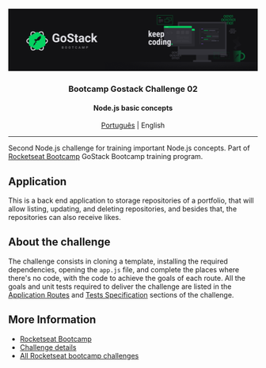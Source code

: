 ![header](https://github.com/fernmach/gostack-template-conceitos-nodejs/blob/master/assets/header.png)

<h3 align="center">
Bootcamp Gostack Challenge 02
</h3>

<h4 align="center">
Node.js basic concepts
</h4>

<p align="center">  
  <a href="https://github.com/fernmach/gostack-template-conceitos-nodejs/blob/master/README.md">Português</a> | 
  <span>English</span>  
</p>

---

Second Node.js challenge for training important Node.js concepts. Part of [Rocketseat Bootcamp](https://rocketseat.com.br/)  GoStack Bootcamp training program.

## Application
This is a back end application to storage repositories of a portfolio, that will allow listing, updating, and deleting repositories, and besides that, the repositories can also receive likes.

## About the challenge
The challenge consists in cloning a template, installing the required dependencies, opening the `app.js` file, and complete the places where there's no code, 
with the code to achieve the goals of each route. All the goals and unit tests required to deliver the challenge are listed in the 
[Application Routes](https://github.com/rocketseat-education/bootcamp-gostack-desafios/blob/master/desafio-conceitos-nodejs/README.en.md#application-routes) 
and [Tests Specification](https://github.com/rocketseat-education/bootcamp-gostack-desafios/blob/master/desafio-conceitos-nodejs/README.en.md#tests-specification) sections of the challenge.

## More Information

- [Rocketseat Bootcamp](https://rocketseat.com.br/)
- [Challenge details](https://github.com/rocketseat-education/bootcamp-gostack-desafios/blob/master/desafio-conceitos-nodejs/README.en.md#application-routes)
- [All Rocketseat bootcamp challenges](https://github.com/rocketseat-education/bootcamp-gostack-desafios)
